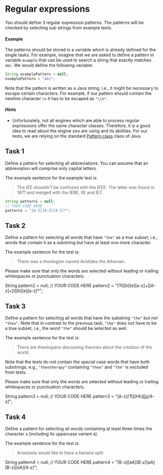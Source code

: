 # Regular expressions

You should define 3 regular expression patterns. The patterns will be checked by selecting sub strings from example texts.

#### Example

The patterns should be stored in a variable which is already defined for the single tasks. For example, imagine that we are asked to define a pattern in variable `example` that can be used to search a string that exactly matches `abc`. We would define the following variable:
```java
String examplePattern = null;
examplePattern = "abc";
```
Note that the pattern is written as a Java string, i.e., it might be necessary to escape certain characters. For example, if our pattern should contain the newline character `\n` it has to be escaped as `"\\n"`.

#### Hints

- Unfortunately, not all engines which are able to process regular expressions offer the same character classes. Therefore, it is a good idea to read about the engine you are using and its abilities. For our tests, we are relying on the standard [Pattern class](https://docs.oracle.com/en/java/javase/11/docs/api/java.base/java/util/regex/Pattern.html) class of Java.
  
## Task 1

Define a pattern for selecting all abbreviations. You can assume that an abbreviation will comprise only capital letters.

The example sentence for the example test is:
> The IEE shouldn't be confused with the IEEE. The latter was found in 1871 and merged with the IERE, IIE and IET.
```java
String pattern1 = null;
// YOUR CODE HERE
pattern1 = "[A-Z][A-Z][A-Z]*";
```
## Task 2

Define a pattern for selecting all words that have `"the"` as a _true subset_, i.e., words that contain it as a substring but have at least one more character.

The example sentence for the test is:
> There was a theologian named Aristides the Athenian.

Please make sure that only the words are selected without leading or trailing whitespaces or punctuation characters.

String pattern2 = null;
// YOUR CODE HERE
pattern2 = "[Tt][h][e][a-z]+|[A-z]+[t][h][e][a-z]*";

## Task 3

Define a pattern for selecting all words that have the substring `"the"` but not `"theo"`. Note that in contrast to the previous task, `"the"` does not have to be a true subset, i.e., the word `"the"` should be selected as well.

The example sentence for the test is:
> There are theologians discussing theories about the creation of the world.

Note that the tests do _not_ contain the special case words that have both substrings, e.g., `"theotherapy"` containing `"theo"` and `"the"` is excluded from tests.

Please make sure that only the words are selected without leading or trailing whitespaces or punctuation characters.

String pattern3 = null;
// YOUR CODE HERE
pattern3 = "[A-z]*[Tt][Hh][Ee](?![oO])[A-z]*";

## Task 4

Define a pattern for selecting all words containing at least three times the character `a` (including its uppercase variant `A`).

The example sentence for the test is:
> Anastasia would like to have a banana split.

String pattern4 = null;
// YOUR CODE HERE
pattern4 = "[B-z]*[aA][B-z]*[aA][B-z]*[aA][A-z]*";